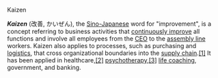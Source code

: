 Kaizen 

_**Kaizen**_ (改善, かいぜん), the [Sino-Japanese](https://en.wikipedia.org/wiki/Sino-Japanese_vocabulary "Sino-Japanese vocabulary") word for "improvement", is a concept referring to business activities that [continuously improve](https://en.wikipedia.org/wiki/Continual_improvement_process "Continual improvement process") all functions and involve all employees from the [CEO](https://en.wikipedia.org/wiki/CEO "CEO") to the [assembly line](https://en.wikipedia.org/wiki/Assembly_line "Assembly line") workers. Kaizen also applies to processes, such as purchasing and [logistics](https://en.wikipedia.org/wiki/Logistics "Logistics"), that cross organizational boundaries into the [supply chain](https://en.wikipedia.org/wiki/Supply_chain "Supply chain").[[1]](https://en.wikipedia.org/wiki/Kaizen#cite_note-ImaiMasaaki-1) It has been applied in healthcare,[[2]](https://en.wikipedia.org/wiki/Kaizen#cite_note-2) [psychotherapy](https://en.wikipedia.org/wiki/Psychotherapy "Psychotherapy"),[[3]](https://en.wikipedia.org/wiki/Kaizen#cite_note-3) [life coaching](https://en.wikipedia.org/wiki/Life_coaching "Life coaching"), government, and banking.
	